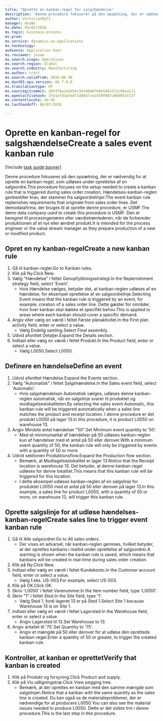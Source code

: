 ```yaml
--- 
title: "Oprette en kanban-regel for salgshændelse"
description: "Denne procedure fokuserer på den opsætning, der er nødvendig for at oprette en kanban-regel, som udløses under oprettelse af en salgsordre."
author: ChristianRytt
manager: AnnBe
ms.date: 03/02/2016
ms.topic: business-process
ms.prod: 
ms.service: dynamics-ax-applications
ms.technology: 
audience: Application User
ms.reviewer: josaw
ms.search.scope: Operations
ms.search.region: Global
ms.search.industry: Manufacturing
ms.author: crytt
ms.search.validFrom: 2016-06-30
ms.dyn365.ops.version: AX 7.0.0
ms.translationtype: HT
ms.sourcegitcommit: d9747ba144d56c9410846769e5465372c89ea111
ms.openlocfilehash: 3fe1e7d3afe871d8647ce1559f087c066057e72f
ms.contentlocale: da-dk
ms.lasthandoff: 08/07/2018

---
```

# <a name="create-a-sales-event-kanban-rule"></a><span data-ttu-id="802b1-103">Oprette en kanban-regel for salgshændelse</span><span class="sxs-lookup"><span data-stu-id="802b1-103">Create a sales event kanban rule</span></span>

[!include [task guide banner](../../includes/task-guide-banner.md)]

<span data-ttu-id="802b1-104">Denne procedure fokuserer på den opsætning, der er nødvendig for at oprette en kanban-regel, som udløses under oprettelse af en salgsordre.</span><span class="sxs-lookup"><span data-stu-id="802b1-104">This procedure focuses on the setup needed to create a kanban rule that is triggered during sales order creation.</span></span> <span data-ttu-id="802b1-105">Hændelses-kanban-reglen genbestiller krav, der stammer fra salgsordrelinjer.</span><span class="sxs-lookup"><span data-stu-id="802b1-105">The event kanban rule replenishes requirements that originate from sales order lines.</span></span> <span data-ttu-id="802b1-106">Det demodatafirma, der bruges til at oprette denne procedure, er USMF.</span><span class="sxs-lookup"><span data-stu-id="802b1-106">The demo data company used to create this procedure is USMF.</span></span> <span data-ttu-id="802b1-107">Den er beregnet til procesingeniøren eller værdistrømlederen, når de forbereder produktionen af et nyt eller ændret produkt.</span><span class="sxs-lookup"><span data-stu-id="802b1-107">It is intended for the process engineer or the value stream manager as they prepare production of a new or modified product.</span></span>




## <a name="create-a-new-kanban-rule"></a><span data-ttu-id="802b1-108">Opret en ny kanban-regel</span><span class="sxs-lookup"><span data-stu-id="802b1-108">Create a new kanban rule</span></span>
1. <span data-ttu-id="802b1-109">Gå til kanban-regler.</span><span class="sxs-lookup"><span data-stu-id="802b1-109">Go to Kanban rules.</span></span>
2. <span data-ttu-id="802b1-110">Klik på Ny.</span><span class="sxs-lookup"><span data-stu-id="802b1-110">Click New.</span></span>
3. <span data-ttu-id="802b1-111">Vælg "Hændelse" i feltet Genopfyldningsstrategi.</span><span class="sxs-lookup"><span data-stu-id="802b1-111">In the Replenishment strategy field, select 'Event'.</span></span>
    * <span data-ttu-id="802b1-112">Hvis Hændelse vælges, betyder det, at kanban-reglen udløses af en hændelse, for eksempel oprettelse af en salgsordrelinje.</span><span class="sxs-lookup"><span data-stu-id="802b1-112">Selecting Event means that the kanban rule is triggered by an event, for example, creation of a sales order line.</span></span>   <span data-ttu-id="802b1-113">Dette gælder for områder, hvor hver kanban skal dække et specifikt behov.</span><span class="sxs-lookup"><span data-stu-id="802b1-113">This is applied to areas where each kanban should cover a specific demand.</span></span>  
4. <span data-ttu-id="802b1-114">Angiv eller vælg en værdi i feltet Første planaktivitet.</span><span class="sxs-lookup"><span data-stu-id="802b1-114">In the First plan activity field, enter or select a value.</span></span>
    * <span data-ttu-id="802b1-115">Vælg Endelig samling.</span><span class="sxs-lookup"><span data-stu-id="802b1-115">Select Final assembly.</span></span>  
5. <span data-ttu-id="802b1-116">Udvid afsnittet Detaljer.</span><span class="sxs-lookup"><span data-stu-id="802b1-116">Expand the Details section.</span></span>
6. <span data-ttu-id="802b1-117">Indtast eller vælg en værdi i feltet Produkt.</span><span class="sxs-lookup"><span data-stu-id="802b1-117">In the Product field, enter or select a value.</span></span>
    * <span data-ttu-id="802b1-118">Vælg L0050.</span><span class="sxs-lookup"><span data-stu-id="802b1-118">Select L0050.</span></span>  

## <a name="define-an-event"></a><span data-ttu-id="802b1-119">Definere en hændelse</span><span class="sxs-lookup"><span data-stu-id="802b1-119">Define an event</span></span>
1. <span data-ttu-id="802b1-120">Udvid afsnittet Hændelse.</span><span class="sxs-lookup"><span data-stu-id="802b1-120">Expand the Events section.</span></span>
2. <span data-ttu-id="802b1-121">Vælg "Automatisk" i feltet Salgshændelse.</span><span class="sxs-lookup"><span data-stu-id="802b1-121">In the Sales event field, select 'Automatic'.</span></span>
    * <span data-ttu-id="802b1-122">Hvis salgshændelsen Automatisk vælges, udløses denne kanban-reglen automatisk, når en salgslinje svarer til produktet og modtagelseslokaliteten.</span><span class="sxs-lookup"><span data-stu-id="802b1-122">By selecting the sales event Automatic, this kanban rule will be triggered automatically when a sales line matches the product and receipt location.</span></span> <span data-ttu-id="802b1-123">I denne procedure er det produkt L0050 på lager 13.</span><span class="sxs-lookup"><span data-stu-id="802b1-123">In this procedure, it is product L0050 on warehouse 13.</span></span>  
3. <span data-ttu-id="802b1-124">Angiv Mindste antal hændelser "50".</span><span class="sxs-lookup"><span data-stu-id="802b1-124">Set Minimum event quantity to '50'.</span></span>
    * <span data-ttu-id="802b1-125">Med et minimumantal af hændelser på 50 udløses kanban-reglen kun af hændelser med et antal på 50 eller derover.</span><span class="sxs-lookup"><span data-stu-id="802b1-125">With a minimum event quantity of 50, the kanban rule will only be triggered by events with a quantity of 50 or more.</span></span>  
4. <span data-ttu-id="802b1-126">Udvid sektionen Produktionsflow.</span><span class="sxs-lookup"><span data-stu-id="802b1-126">Expand the Production flow section.</span></span>
    * <span data-ttu-id="802b1-127">Bemærk, at Modtagelseslokalitet er lager 13.</span><span class="sxs-lookup"><span data-stu-id="802b1-127">Notice that the Receipt location is warehouse 13.</span></span> <span data-ttu-id="802b1-128">Det betyder, at denne kanban-regel udløses for denne lokalitet.</span><span class="sxs-lookup"><span data-stu-id="802b1-128">This means that this kanban rule will be triggered for this location.</span></span>  
    * <span data-ttu-id="802b1-129">I dette eksempel udløses kanban-reglen af en salgslinje for produktet L0050 med et antal på 50 eller derover på lager 13.</span><span class="sxs-lookup"><span data-stu-id="802b1-129">In this example, a sales line for product L0050, with a quantity of 50 or more, on warehouse 13, will trigger this kanban rule.</span></span>  

## <a name="create-sales-line-to-trigger-event-kanban-rule"></a><span data-ttu-id="802b1-130">Oprette salgslinje for at udløse hændelses-kanban-regel</span><span class="sxs-lookup"><span data-stu-id="802b1-130">Create sales line to trigger event kanban rule</span></span>
1. <span data-ttu-id="802b1-131">Gå til Alle salgsordrer.</span><span class="sxs-lookup"><span data-stu-id="802b1-131">Go to All sales orders.</span></span>
    * <span data-ttu-id="802b1-132">Der vises en advarsel, når kanban-reglen gemmes, hvilket betyder, at der oprettes kanbans i realtid under oprettelse af salgsordrer.</span><span class="sxs-lookup"><span data-stu-id="802b1-132">A warning is shown when the kanban rule is saved, which means that kanbans will be created in real-time during sales order creation.</span></span>  
2. <span data-ttu-id="802b1-133">Klik på Ny.</span><span class="sxs-lookup"><span data-stu-id="802b1-133">Click New.</span></span>
3. <span data-ttu-id="802b1-134">Indtast eller vælg en værdi i feltet Kundekonto.</span><span class="sxs-lookup"><span data-stu-id="802b1-134">In the Customer account field, enter or select a value.</span></span>
    * <span data-ttu-id="802b1-135">Vælg f.eks. US-003.</span><span class="sxs-lookup"><span data-stu-id="802b1-135">For example, select US-003.</span></span>  
4. <span data-ttu-id="802b1-136">Klik på OK.</span><span class="sxs-lookup"><span data-stu-id="802b1-136">Click OK.</span></span>
5. <span data-ttu-id="802b1-137">Skriv 'L0050' i feltet Varenummer.</span><span class="sxs-lookup"><span data-stu-id="802b1-137">In the Item number field, type 'L0050'.</span></span>
6. <span data-ttu-id="802b1-138">Skriv "1" i feltet Sted.</span><span class="sxs-lookup"><span data-stu-id="802b1-138">In the Site field, type '1'.</span></span>
    * <span data-ttu-id="802b1-139">Vælg Sted 1, fordi lageret 13 er på Sted 1.</span><span class="sxs-lookup"><span data-stu-id="802b1-139">Select Site 1 because Warehouse 13 is on Site 1.</span></span>  
7. <span data-ttu-id="802b1-140">Indtast eller vælg en værdi i feltet Lagersted.</span><span class="sxs-lookup"><span data-stu-id="802b1-140">In the Warehouse field, enter or select a value.</span></span>
    * <span data-ttu-id="802b1-141">Angiv Lagersted til 13.</span><span class="sxs-lookup"><span data-stu-id="802b1-141">Set Warehouse to 13.</span></span>  
8. <span data-ttu-id="802b1-142">Angiv antallet til '75'.</span><span class="sxs-lookup"><span data-stu-id="802b1-142">Set Quantity to '75'.</span></span>
    * <span data-ttu-id="802b1-143">Angiv et mængde på 50 eller derover for at udløse den oprettede kanban-regel.</span><span class="sxs-lookup"><span data-stu-id="802b1-143">Enter a quantity of 50 or greater, to trigger the created kanban rule.</span></span>  

## <a name="verify-that-kanban-is-created"></a><span data-ttu-id="802b1-144">Kontroller, at kanban er oprettet</span><span class="sxs-lookup"><span data-stu-id="802b1-144">Verify that kanban is created</span></span>
1. <span data-ttu-id="802b1-145">Klik på Produkt og forsyning.</span><span class="sxs-lookup"><span data-stu-id="802b1-145">Click Product and supply.</span></span>
2. <span data-ttu-id="802b1-146">Klik på Vis udligningstræ.</span><span class="sxs-lookup"><span data-stu-id="802b1-146">Click View pegging tree.</span></span>
    * <span data-ttu-id="802b1-147">Bemærk, at der oprettes en kanban med den samme mængde som salgslinjen.</span><span class="sxs-lookup"><span data-stu-id="802b1-147">Notice that a kanban with the same quantity as the sales line is created.</span></span> <span data-ttu-id="802b1-148">Du kan også se de materialeproblemer, der er nødvendige for at producere L0050.</span><span class="sxs-lookup"><span data-stu-id="802b1-148">You can also see the material issues needed to produce L0050.</span></span> <span data-ttu-id="802b1-149">Dette er det sidste trin i denne procedure.</span><span class="sxs-lookup"><span data-stu-id="802b1-149">This is the last step in this procedure.</span></span>  



